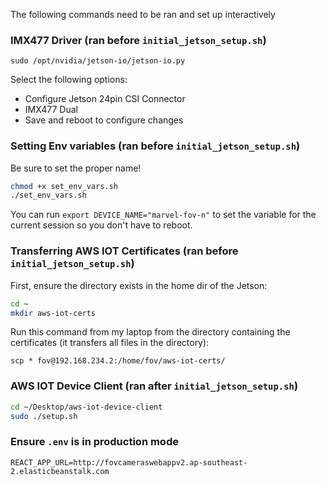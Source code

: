 The following commands need to be ran and set up interactively 


### IMX477 Driver (ran before `initial_jetson_setup.sh`)

`sudo /opt/nvidia/jetson-io/jetson-io.py`

Select the following options:
- Configure Jetson 24pin CSI Connector
- IMX477 Dual 
- Save and reboot to configure changes 


### Setting Env variables (ran before `initial_jetson_setup.sh`)

Be sure to set the proper name!

```bash
chmod +x set_env_vars.sh
./set_env_vars.sh
```

You can run `export DEVICE_NAME="marvel-fov-n"` to set the variable for the current session 
so you don't have to reboot.


### Transferring AWS IOT Certificates (ran before `initial_jetson_setup.sh`)

First, ensure the directory exists in the home dir of the Jetson:
```bash
cd ~
mkdir aws-iot-certs
```

Run this command from my laptop from the directory containing the certificates (it transfers all files in the directory):

`scp * fov@192.168.234.2:/home/fov/aws-iot-certs/`


### AWS IOT Device Client (ran after `initial_jetson_setup.sh`)

```bash
cd ~/Desktop/aws-iot-device-client
sudo ./setup.sh
```

### Ensure `.env` is in production mode 
`REACT_APP_URL=http://fovcameraswebappv2.ap-southeast-2.elasticbeanstalk.com`